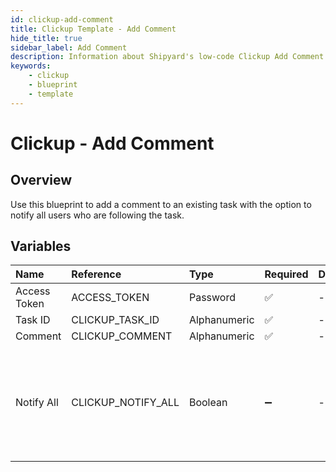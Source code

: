 ```yaml
---
id: clickup-add-comment
title: Clickup Template - Add Comment
hide_title: true
sidebar_label: Add Comment
description: Information about Shipyard's low-code Clickup Add Comment blueprint. Adds a comment to an existing Clickup task 
keywords:
    - clickup
    - blueprint
    - template
---
```


# Clickup - Add Comment

## Overview
Use this blueprint to add a comment to an existing task with the option to notify all users who are following the task.

## Variables

| Name | Reference | Type | Required | Default | Options | Description |
|:-----|:----------|:-----|:---------|:--------|:--------|:------------|
| Access Token | ACCESS_TOKEN  | Password |:white_check_mark: | - | - | None |
| Task ID | CLICKUP_TASK_ID  | Alphanumeric |:white_check_mark: | - | - | None |
| Comment | CLICKUP_COMMENT  | Alphanumeric |:white_check_mark: | - | - | None |
| Notify All | CLICKUP_NOTIFY_ALL  | Boolean |:heavy_minus_sign: | - | - | Check true if you wish to notify everyone including the creator of the task re: the comment |


